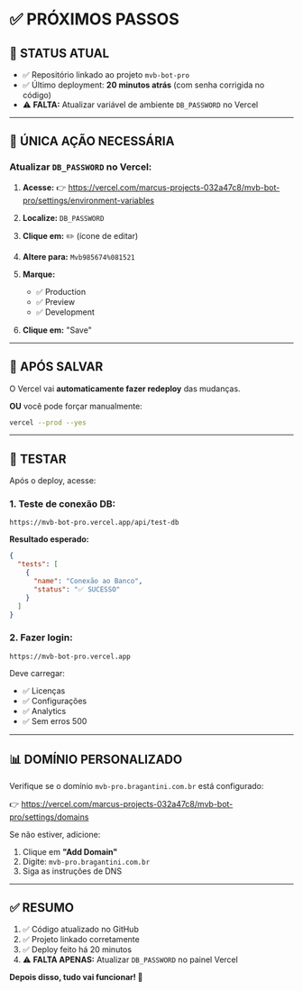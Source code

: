 # ✅ PRÓXIMOS PASSOS

## 🎯 STATUS ATUAL

- ✅ Repositório linkado ao projeto `mvb-bot-pro`
- ✅ Último deployment: **20 minutos atrás** (com senha corrigida no código)
- ⚠️ **FALTA:** Atualizar variável de ambiente `DB_PASSWORD` no Vercel

---

## 🔧 ÚNICA AÇÃO NECESSÁRIA

### **Atualizar `DB_PASSWORD` no Vercel:**

1. **Acesse:**
   👉 https://vercel.com/marcus-projects-032a47c8/mvb-bot-pro/settings/environment-variables

2. **Localize:** `DB_PASSWORD`

3. **Clique em:** ✏️ (ícone de editar)

4. **Altere para:** `Mvb985674%081521`

5. **Marque:**
   - ✅ Production
   - ✅ Preview  
   - ✅ Development

6. **Clique em:** "Save"

---

## 🚀 APÓS SALVAR

O Vercel vai **automaticamente fazer redeploy** das mudanças.

**OU** você pode forçar manualmente:

```bash
vercel --prod --yes
```

---

## 🧪 TESTAR

Após o deploy, acesse:

### 1. Teste de conexão DB:
```
https://mvb-bot-pro.vercel.app/api/test-db
```

**Resultado esperado:**
```json
{
  "tests": [
    {
      "name": "Conexão ao Banco",
      "status": "✅ SUCESSO"
    }
  ]
}
```

### 2. Fazer login:
```
https://mvb-bot-pro.vercel.app
```

Deve carregar:
- ✅ Licenças
- ✅ Configurações
- ✅ Analytics
- ✅ Sem erros 500

---

## 📊 DOMÍNIO PERSONALIZADO

Verifique se o domínio `mvb-pro.bragantini.com.br` está configurado:

👉 https://vercel.com/marcus-projects-032a47c8/mvb-bot-pro/settings/domains

Se não estiver, adicione:
1. Clique em **"Add Domain"**
2. Digite: `mvb-pro.bragantini.com.br`
3. Siga as instruções de DNS

---

## ✅ RESUMO

1. ✅ Código atualizado no GitHub
2. ✅ Projeto linkado corretamente
3. ✅ Deploy feito há 20 minutos
4. ⚠️ **FALTA APENAS:** Atualizar `DB_PASSWORD` no painel Vercel

**Depois disso, tudo vai funcionar! 🎉**



